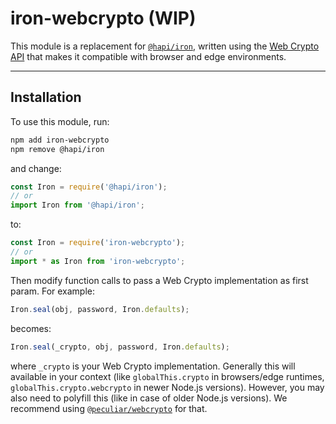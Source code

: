 # iron-webcrypto (WIP)

This module is a replacement for [`@hapi/iron`](https://hapi.dev/module/iron/),
written using the
[Web Crypto API](https://developer.mozilla.org/en-US/docs/Web/API/Web_Crypto_API)
that makes it compatible with browser and edge environments.

---

## Installation

To use this module, run:

```sh
npm add iron-webcrypto
npm remove @hapi/iron
```

and change:

```js
const Iron = require('@hapi/iron');
// or
import Iron from '@hapi/iron';
```

to:

```js
const Iron = require('iron-webcrypto');
// or
import * as Iron from 'iron-webcrypto';
```

Then modify function calls to pass a Web Crypto implementation as first param.
For example:

```js
Iron.seal(obj, password, Iron.defaults);
```

becomes:

```js
Iron.seal(_crypto, obj, password, Iron.defaults);
```

where `_crypto` is your Web Crypto implementation. Generally this will available
in your context (like `globalThis.crypto` in browsers/edge runtimes,
`globalThis.crypto.webcrypto` in newer Node.js versions). However, you may also
need to polyfill this (like in case of older Node.js versions). We recommend
using [`@peculiar/webcrypto`](https://www.npmjs.com/package/@peculiar/webcrypto)
for that.
